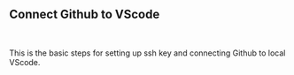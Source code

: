 ## **Connect Github to VScode**
<br>

This is the basic steps for setting up ssh key and connecting Github to local VScode.

